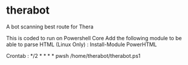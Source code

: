 # therabot
A bot scanning best route for Thera

This is coded to run on Powershell Core
Add the following module to be able to parse HTML (Linux Only) : Install-Module PowerHTML

Crontab :  */2 * * * * pwsh /home/therabot/therabot.ps1
